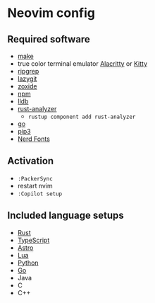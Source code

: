 # Neovim config

## Required software

-   [make](https://www.gnu.org/software/make/)
-   true color terminal emulator [Alacritty](https://alacritty.org) or [Kitty](https://sw.kovidgoyal.net/kitty/)
-   [ripgrep](https://github.com/BurntSushi/ripgrep)
-   [lazygit](https://github.com/jesseduffield/lazygit)
-   [zoxide](https://github.com/ajeetdsouza/zoxide)
-   [npm](https://nodejs.org)
-   [lldb](https://lldb.llvm.org)
-   [rust-analyzer](https://rustup.rs)
    - `rustup component add rust-analyzer`
-   [go](https://go.dev/)
-   [pip3](https://www.python.org/downloads)
-   [Nerd Fonts](https://www.nerdfonts.com/font-downloads)

## Activation

-   `:PackerSync`
-   restart nvim
-   `:Copilot setup`

## Included language setups

-   [Rust](https://www.rust-lang.org/)
-   [TypeScript](https://www.typescriptlang.org/)
-   [Astro](https://astro.build/)
-   [Lua](https://www.lua.org/)
-   [Python](https://www.python.org/)
-   [Go](https://go.dev/)
-   Java
-   C
-   C++
